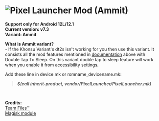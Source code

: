 # ![Pixel Launcher Mod (Ammit)](https://telegra.ph/file/5d395b129080e060bdfb4.jpg)<br/>
**Support only for Android 12L/12.1**<br/>
**Current version: v7.3**<br/>
**Variant: Ammit**<br/>

**What is Ammit variant?**<br/>
-&nbsp;If the Khonsu Variant's dt2s isn't working for you then use this variant. It consists all the mod features mentioned in [documentation](https://telegra.ph/Pixel-Launcher-MOD-Features-Version-Details-Instructions--Troubleshooting-02-07) above with Double Tap To Sleep. On this variant double tap to sleep feature will work when you enable it from accessibility settings.</b>

Add these line in device.mk or romname_devicename.mk:
>**_$(call inherit-product, vendor/PixelLauncher/PixelLauncher.mk)_**
<br/>

**Credits:**<br/>
[Team Files™](https://t.me/modulesrepo)<br/>
[Magisk module](https://t.me/modulesrepo/3166)<br/>
